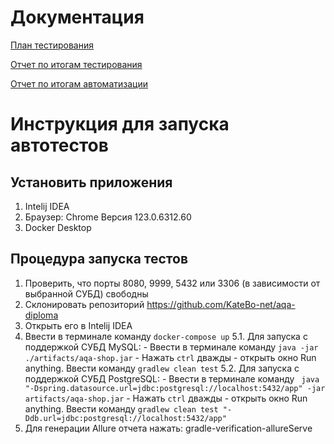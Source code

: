 # Документация
[План тестирования](https://github.com/KateBo-net/aqa-diploma/blob/master/documents/Plan.md)

[Отчет по итогам тестирования](https://github.com/KateBo-net/aqa-diploma/blob/master/documents/Report.md)

[Отчет по итогам автоматизации](https://github.com/KateBo-net/aqa-diploma/blob/master/documents/Summary.md)

# Инструкция для запуска автотестов
## Установить приложения
1. Intelij IDEA
2. Браузер: Chrome Версия 123.0.6312.60
3. Docker Desktop

## Процедура запуска тестов
1. Проверить, что порты 8080, 9999, 5432 или 3306 (в зависимости от выбранной СУБД) свободны
2. Склонировать репозиторий https://github.com/KateBo-net/aqa-diploma
3. Открыть его в Intelij IDEA
4. Ввести в терминале команду `docker-compose up`
5.1. Для запуска с поддержкой СУБД MySQL:
       - Ввести в терминале команду `java -jar ./artifacts/aqa-shop.jar`
       - Нажать `ctrl` дважды - открыть окно Run anything. Ввести команду `gradlew clean test`
5.2. Для запуска с поддержкой СУБД PostgreSQL:
       - Ввести в терминале команду ` java "-Dspring.datasource.url=jdbc:postgresql://localhost:5432/app" -jar artifacts/aqa-shop.jar`
       - Нажать `ctrl` дважды - открыть окно Run anything. Ввести команду `gradlew clean test "-Ddb.url=jdbc:postgresql://localhost:5432/app"`
9. Для генерации Allure отчета нажать: gradle-verification-allureServe
